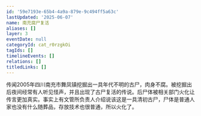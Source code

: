 ```yaml
---
id: '59e7193e-65b4-4a9a-879e-9c494ff5a63c'
lastUpdated: '2025-06-07'
name: 南充腐尸复活
aliases: []
layer: 3
eventDate: null
categoryId: cat_r0rzgkOi
tagIds: []
timelineEvents: []
relations: []
titledLinks: []
---
```

传闻2005年四川南充市舞凤镇挖掘出一具年代不明的古尸，肉身不腐。被挖掘出后夜间经常有人听见怪声，并且出现了古尸复活的传说。后尸体被相关部门火化让传言更加真实。事实上有文管所负责人介绍说该这是一具清初古尸，尸体是普通人家也没有什么随葬品，存放技术也很普通，所以火化了。
